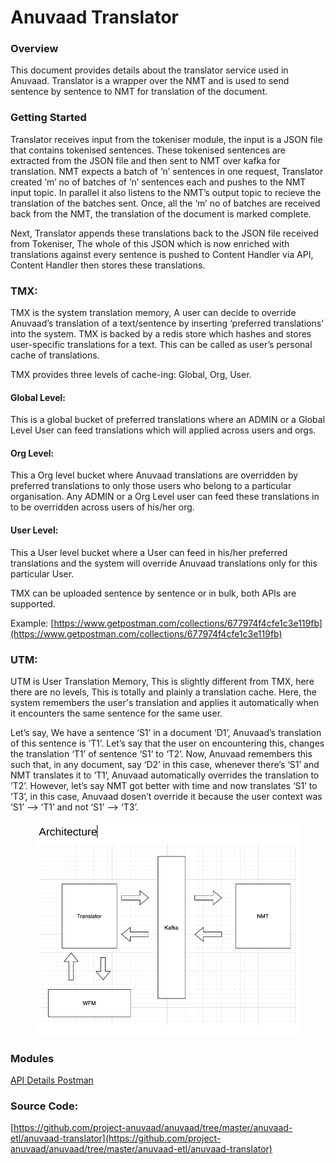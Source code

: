 # Anuvaad Translator

### Overview

This document provides details about the translator service used in Anuvaad. Translator is a wrapper over the NMT and is used to send sentence by sentence to NMT for translation of the document.

### Getting Started

Translator receives input from the tokeniser module, the input is a JSON file that contains tokenised sentences. These tokenised sentences are extracted from the JSON file and then sent to NMT over kafka for translation. NMT expects a batch of ‘n’ sentences in one request, Translator created ‘m’ no of batches of ‘n’ sentences each and pushes to the NMT input topic. In parallel it also listens to the NMT’s output topic to recieve the translation of the batches sent. Once, all the ‘m’ no of batches are received back from the NMT, the translation of the document is marked complete.

Next, Translator appends these translations back to the JSON file received from Tokeniser, The whole of this JSON which is now enriched with translations against every sentence is pushed to Content Handler via API, Content Handler then stores these translations.

### TMX:

TMX is the system translation memory, A user can decide to override Anuvaad’s translation of a text/sentence by inserting ‘preferred translations’ into the system. TMX is backed by a redis store which hashes and stores user-specific translations for a text. This can be called as user’s personal cache of translations.

TMX provides three levels of cache-ing: Global, Org, User.

#### Global Level:

This is a global bucket of preferred translations where an ADMIN or a Global Level User can feed translations which will applied across users and orgs.

#### Org Level:

This a Org level bucket where Anuvaad translations are overridden by preferred translations to only those users who belong to a particular organisation. Any ADMIN or a Org Level user can feed these translations in to be overridden across users of his/her org.

#### User Level:

This a User level bucket where a User can feed in his/her preferred translations and the system will override Anuvaad translations only for this particular User.

TMX can be uploaded sentence by sentence or in bulk, both APIs are supported.

Example: [https://www.getpostman.com/collections/677974f4cfe1c3e119fb](https://www.getpostman.com/collections/677974f4cfe1c3e119fb)

### UTM:

UTM is User Translation Memory, This is slightly different from TMX, here there are no levels, This is totally and plainly a translation cache. Here, the system remembers the user's translation and applies it automatically when it encounters the same sentence for the same user.

Let’s say, We have a sentence ‘S1’ in a document ‘D1’, Anuvaad’s translation of this sentence is ‘T1’. Let’s say that the user on encountering this, changes the translation ‘T1’ of sentence ‘S1’ to ‘T2’. Now, Anuvaad remembers this such that, in any document, say ‘D2’ in this case, whenever there’s ‘S1’ and NMT translates it to ‘T1’, Anuvaad automatically overrides the translation to ‘T2’. However, let’s say NMT got better with time and now translates ‘S1’ to ‘T3’, in this case, Anuvaad dosen’t override it because the user context was ‘S1’ —> ‘T1’ and not ‘S1’ —> ‘T3’.

<figure><img src="../.gitbook/assets/image.png" alt=""><figcaption></figcaption></figure>

### Modules

[API Details Postman](https://www.getpostman.com/collections/61e432cbddbb59a38072)&#x20;

### Source Code:

&#x20;[https://github.com/project-anuvaad/anuvaad/tree/master/anuvaad-etl/anuvaad-translator](https://github.com/project-anuvaad/anuvaad/tree/master/anuvaad-etl/anuvaad-translator)
